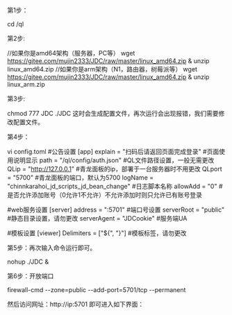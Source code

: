 第1步：

cd /ql

第2步:

//如果你是amd64架构（服务器，PC等）
wget https://gitee.com/mujin2333/JDC/raw/master/linux_amd64.zip & unzip linux_amd64.zip
//如果你是arm架构（N1，路由器，树莓派等）
wget https://gitee.com/mujin2333/JDC/raw/master/linux_amd64.zip & unzip linux_arm.zip

第3步:

chmod 777 JDC
./JDC
这时会生成配置文件，再次运行会出现报错，我们需要修改配置文件。


第4步：

vi config.toml
#公告设置
[app]
    explain         = "扫码后请返回页面完成登录" #页面使用说明显示
    path            = "/ql/config/auth.json" #QL文件路径设置，一般无需更改
    QLip            = "http://127.0.0.1" #青龙面板的ip，部署于一台服务器时不用更改
    QLport          = "5700" #青龙面板的端口，默认为5700
    logName         = "chinnkarahoi_jd_scripts_jd_bean_change" #日志脚本名称
    allowAdd        = "0" #是否允许添加账号（0允许1不允许）不允许添加时则只允许已有账号登录

#web服务设置
[server]  address        = ":5701" #端口号设置
    serverRoot     = "public" #静态目录设置，请勿更改  serverAgent    = "JDCookie" #服务端UA

#模板设置
[viewer]  Delimiters  =  ["${", "}"] #模板标签，请勿更改

第5步：再次输入命令运行即可。

nohup ./JDC &

第6步：开放端口

firewall-cmd --zone=public --add-port=5701/tcp --permanent

然后访问网址：http://ip:5701 即可进入如下界面：
